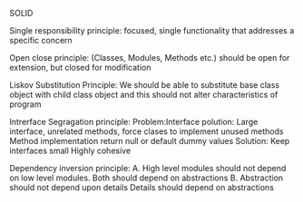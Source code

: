 SOLID

Single responsibility principle: 
    focused, single functionality that addresses a specific concern

Open close principle:
    (Classes, Modules, Methods etc.) should be open for extension, but closed for modification

Liskov Substitution Principle:
    We should be able to substitute base class object with child class object and this should not alter
    characteristics of program

Intrerface Segragation principle:
    Problem:Interface polution: Large interface, unrelated methods, force clases to implement unused methods
            Method implementation return null or default dummy values
    Solution: Keep interfaces small
              Highly cohesive 

Dependency inversion principle:
    A. High level modules should not depend on low level modules. Both should depend on abstractions
    B. Abstraction should not depend upon details Details should depend on abstractions